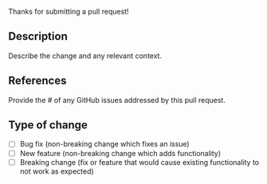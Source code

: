 Thanks for submitting a pull request!

## Description
Describe the change and any relevant context.

## References
Provide the # of any GitHub issues addressed by this pull request.

## Type of change
<!-- Please change the appropriate box to [x] -->
- [ ] Bug fix (non-breaking change which fixes an issue)
- [ ] New feature (non-breaking change which adds functionality)
- [ ] Breaking change (fix or feature that would cause existing functionality to not work as expected)
